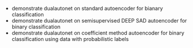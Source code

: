 * demonstrate dualautonet on standard autoencoder for bianary classification
* demonstrate dualautonet on semisupervised DEEP SAD autoencoder for binary classification
* demonstrate dualautonet on coefficient method autoencoder for binary classification using data with probabilistic labels
